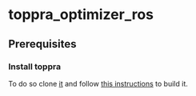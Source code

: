 # toppra_optimizer_ros

## Prerequisites
### Install toppra
To do so clone [it](https://github.com/hungpham2511/toppra) and follow [this instructions](https://github.com/hungpham2511/toppra/blob/develop/cpp/README.md) to build it. 
